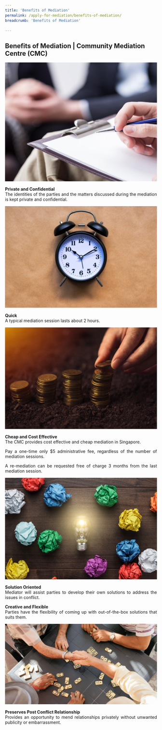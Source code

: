 ```yaml
---
title: 'Benefits of Mediation'
permalink: /apply-for-mediation/benefits-of-mediation/
breadcrumb: 'Benefits of Mediation'

---
```



## Benefits of Mediation | Community Mediation Centre (CMC)

<div class="image"><img src="/images/1525057853270.png/" title="Benefits of Mediation 1" alt="Benefits of Mediation 1" style="width: 600px"></div>

<p style="text-align: justify"><b>Private and Confidential</b><br>
The identities of the parties and the matters discussed during the mediation is kept private and confidential.</p>

<div class="image"><img src="/images/1503990395999.jpg/" title="Benefits of Mediation 2" alt="Benefits of Mediation 2" style="width: 600px"></div>

<p style="text-align: justify"><b>Quick</b><br>
A typical mediation session lasts about 2 hours.</p>

<div class="image"><img src="/images/1503990421802.png/" title="Benefits of Mediation 3" alt="Benefits of Mediation 3" style="width: 600px"></div>

<p style="text-align: justify"><b>Cheap and Cost Effective</b><br>
The CMC provides cost effective and cheap mediation in Singapore.</p>

<p style="text-align: justify">Pay a one-time only $5 administrative fee, regardless of the number of mediation sessions.</p>

<p style="text-align: justify">A re-mediation can be requested free of charge 3 months from the last mediation session.</p>

<div class="image"><img src="/images/1503990446466.png" title="Benefits of Mediation 4" alt="Benefits of Mediation 4" style="width: 600px"></div>

<p style="text-align: justify"><b>Solution Oriented</b><br>
Mediator will assist parties to develop their own solutions to address the issues in conflict.</p>

<p style="text-align: justify"><b>Creative and Flexible</b><br>
Parties have the flexibility of coming up with out-of-the-box solutions that suits them.</p>

<div class="image"><img src="/images/1503990466123.png/" title="Benefits of Mediation 5" alt="Benefits of Mediation 5"  style="width: 600px"></div>

<p style="text-align: justify"><b>Preserves Post Conflict Relationship</b><br>
Provides an opportunity to mend relationships privately without unwanted publicity or embarrassment.</p>